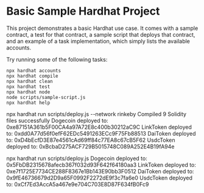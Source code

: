 # Basic Sample Hardhat Project

This project demonstrates a basic Hardhat use case. It comes with a sample contract, a test for that contract, a sample script that deploys that contract, and an example of a task implementation, which simply lists the available accounts.

Try running some of the following tasks:

```shell
npx hardhat accounts
npx hardhat compile
npx hardhat clean
npx hardhat test
npx hardhat node
node scripts/sample-script.js
npx hardhat help
```

npx hardhat run scripts/deploy.js --network rinkeby
Compiled 9 Solidity files successfully
Dogecoin deployed to:  0xe87151A361b5F00CA4a97A72E8c400b30212aC9C
LinkToken deployed to:  0xdd0A77d56f0efF62EDc5491263ECc9F75Fb88513
DaiToken deployed to:  0xD4bEcfD3E87e4561cAd69ff84c77EA8c67cB5F62
UsdcToken deployed to:  0xBcbaD275ACF729B5015748C089A252E4B19fA94e

npx hardhat run scripts/deploy.js
Dogecoin deployed to:  0x5FbDB2315678afecb367f032d93F642f64180aa3
LinkToken deployed to:  0xe7f1725E7734CE288F8367e1Bb143E90bb3F0512
DaiToken deployed to:  0x9fE46736679d2D9a65F0992F2272dE9f3c7fa6e0
UsdcToken deployed to:  0xCf7Ed3AccA5a467e9e704C703E8D87F634fB0Fc9